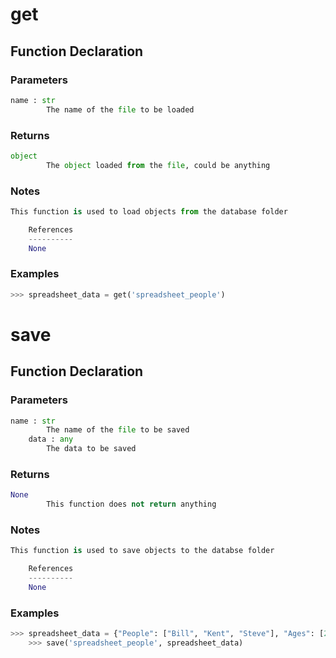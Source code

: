 # get #

## Function Declaration ##

### Parameters ###

```python
name : str
        The name of the file to be loaded
```

### Returns ###

```python
object
        The object loaded from the file, could be anything
```

### Notes ###

```python
This function is used to load objects from the database folder

    References
    ----------
    None
```

### Examples ###

```python
>>> spreadsheet_data = get('spreadsheet_people')
```

# save #

## Function Declaration ##

### Parameters ###

```python
name : str
        The name of the file to be saved
    data : any
        The data to be saved
```

### Returns ###

```python
None
        This function does not return anything
```

### Notes ###

```python
This function is used to save objects to the databse folder

    References
    ----------
    None
```

### Examples ###

```python
>>> spreadsheet_data = {"People": ["Bill", "Kent", "Steve"], "Ages": [20, 30, 40]}
    >>> save('spreadsheet_people', spreadsheet_data)
```

